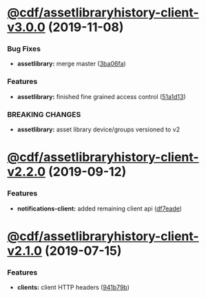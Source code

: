 # [@cdf/assetlibraryhistory-client-v3.0.0](https://git-codecommit.us-west-2.amazonaws.com/v1/repos/cdf-core/compare/@cdf/assetlibraryhistory-client-v2.2.0...@cdf/assetlibraryhistory-client-v3.0.0) (2019-11-08)


### Bug Fixes

* **assetlibrary:** merge master ([3ba06fa](https://git-codecommit.us-west-2.amazonaws.com/v1/repos/cdf-core/commit/3ba06fa9fc5b264ceaed0f97ccf45fab97d57a08))


### Features

* **assetlibrary:** finished fine grained access control ([51a1d13](https://git-codecommit.us-west-2.amazonaws.com/v1/repos/cdf-core/commit/51a1d134ec48be2d62edc575998752ff866230bf))


### BREAKING CHANGES

* **assetlibrary:** asset library device/groups versioned to v2

# [@cdf/assetlibraryhistory-client-v2.2.0](https://git-codecommit.us-west-2.amazonaws.com/v1/repos/cdf-core/compare/@cdf/assetlibraryhistory-client-v2.1.0...@cdf/assetlibraryhistory-client-v2.2.0) (2019-09-12)


### Features

* **notifications-client:** added remaining client api ([df7eade](https://git-codecommit.us-west-2.amazonaws.com/v1/repos/cdf-core/commit/df7eade))

# [@cdf/assetlibraryhistory-client-v2.1.0](https://git-codecommit.us-west-2.amazonaws.com/v1/repos/cdf-core/compare/@cdf/assetlibraryhistory-client-v2.0.0...@cdf/assetlibraryhistory-client-v2.1.0) (2019-07-15)


### Features

* **clients:** client HTTP headers ([941b79b](https://git-codecommit.us-west-2.amazonaws.com/v1/repos/cdf-core/commit/941b79b))
